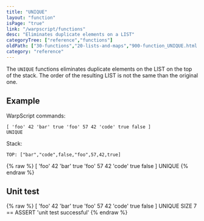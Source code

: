 ```yaml
---
title: "UNIQUE"
layout: "function"
isPage: "true"
link: "/warpscript/functions"
desc: "Eliminates duplicate elements on a LIST"
categoryTree: ["reference","functions"]
oldPath: ["30-functions","20-lists-and-maps","900-function_UNIQUE.html.md"]
category: "reference"
---
```

 

The `UNIQUE` functions eliminates duplicate elements on the LIST on the top of the stack.
The order of the resulting LIST is not the same than the original one.


## Example ##


WarpScript commands:

    [ 'foo' 42 'bar' true 'foo' 57 42 'code' true false ]
    UNIQUE

Stack:

    TOP: ["bar","code",false,"foo",57,42,true]

{% raw %}
<warp10-warpscript-widget backend="{{backend}}"  exec-endpoint="{{execEndpoint}}">[ 'foo' 42 'bar' true 'foo' 57 42 'code' true false ]
UNIQUE
</warp10-warpscript-widget>
{% endraw %}

## Unit test ##

{% raw %}
<warp10-warpscript-widget backend="{{backend}}"  exec-endpoint="{{execEndpoint}}">[ 'foo' 42 'bar' true 'foo' 57 42 'code' true false ]
UNIQUE
SIZE 7 == ASSERT
'unit test successful'
</warp10-warpscript-widget>
{% endraw %}
